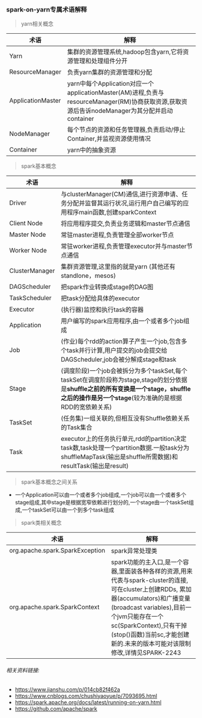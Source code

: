 ### spark-on-yarn专属术语解释


> yarn相关概念

术语|解释
---|---
Yarn|集群的资源管理系统,hadoop包含yarn,它将资源管理和处理组件分开
ResourceManager|负责yarn集群的资源管理和分配
ApplicationMaster|yarn中每个Application对应一个applicationMaster(AM)进程,负责与resourceManager(RM)协商获取资源,获取资源后告诉nodeManager为其分配并启动container
NodeManager|每个节点的资源和任务管理器,负责启动/停止Container,并监视资源使用情况
Container|yarn中的抽象资源

> spark基本概念

术语|解释
---|---
Driver| 与clusterManager(CM)通信,进行资源申请、任务分配并监督其运行状况,运行用户自己编写的应用程序main函数,创建sparkContext
Client Node|将应用程序提交,负责业务逻辑和master节点通信
Master Node|常驻master进程,负责管理全部worker节点
Worker Node|常驻worker进程,负责管理executor并与master节点通信
ClusterManager|集群资源管理,这里指的就是yarn (其他还有standlone，mesos)
DAGScheduler|把spark作业转换成stage的DAG图
TaskScheduler|把task分配给具体的executor
Executor|(执行器)监控和执行task的容器
Application|用户编写的spark应用程序,由一个或者多个job组成
Job|(作业)每个rdd的action算子产生一个job,包含多个task并行计算,用户提交的job会提交给DAGScheduler,job会被分解成stage和task
Stage|(调度阶段)一个job会被拆分为多个taskSet,每个taskSet在调度阶段称为stage,stage的划分依据是**shuffle之前的所有变换是一个stage，shuffle之后的操作是另一个stage**(较为准确的是根据RDD的宽依赖关系)
TaskSet|(任务集)一组关联的,但相互没有Shuffle依赖关系的Task集合
Task|executor上的任务执行单元,rdd的partition决定task数,task处理一个partition数据.一般task分为shuffleMapTask(输出是shuffle所需数据)和resultTask(输出是result)

> spark基本概念之间关系
- 一个Application可以由一个或者多个job组成,一个job可以由一个或者多个stage组成,其中stage是根据宽窄依赖进行划分的,一个stage由一个taskSet组成,一个taskSet可以由一个到多个task组成

> spark类相关概念

术语|解释
---|---
org.apache.spark.SparkException|spark异常处理类
org.apache.spark.SparkContext|spark功能的主入口,是一个容器,里面装各种各样的资源,用来代表与spark-cluster的连接,可在cluster上创建RDDs, 累加器(accumulators)和广播变量(broadcast variables),目前一个jvm只能存在一个sc(SparkContext),只有干掉(stop()函数)当前sc,才能创建新的.未来的版本可能对该限制修改,详情见SPARK-2243


###### 相关资料链接:
- https://www.jianshu.com/p/014cb82f462a
- https://www.cnblogs.com/chushiyaoyue/p/7093695.html
- https://spark.apache.org/docs/latest/running-on-yarn.html
- https://github.com/apache/spark